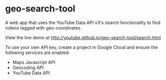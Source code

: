 geo-search-tool
==================

A web app that uses the YouTube Data API v3's search functionality to find videos tagged with geo-coordinates.

View the live demo at http://youtube.github.io/geo-search-tool/search.html

To use your own API key, create a project in Google Cloud and ensure the following services are enabled:
 - Maps Javascript API
 - Geocoding API
 - YouTube Data API
